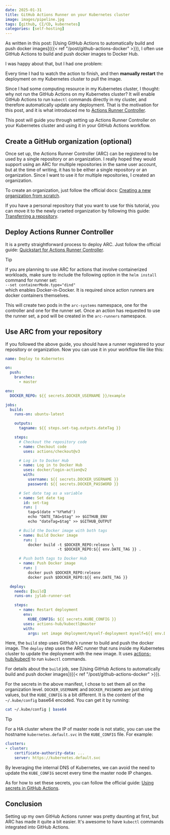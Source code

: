 ```yaml
---
date: 2025-01-31
title: GitHub Actions Runner on your Kubernetes cluster
image: images/pipeline.jpg
tags: [github, CI/CD, kubernetes]
categories: [self-hosting]
---
```


As written in this post: [Using GitHub Actions to automatically build and push docker images]({{< ref "/post/github-actions-docker" >}}), I often use GitHub Actions to build and push docker images to Docker Hub.

I was happy about that, but I had one problem:

Every time I had to watch the action to finish, and then **manually restart** the deployment on my Kubernetes cluster to pull the image.

Since I had some computing resource in my Kubernetes cluster, I thought: why not run the GitHub Actions on my Kubernetes cluster? It will enable GitHub Actions to run `kubectl` commands directly in my cluster, and therefore automatically update any deployment. That is the motivation for this post, and it is what introduced me to [Actions Runner Controller](https://docs.github.com/en/actions/hosting-your-own-runners/managing-self-hosted-runners-with-actions-runner-controller/quickstart-for-actions-runner-controller#introduction).

This post will guide you through setting up Actions Runner Controller on your Kubernetes cluster and using it in your GitHub Actions workflow.

## Create a GitHub organization (optional)

Once set up, the Actions Runner Controller (ARC) can be registered to be used by a single repository or an organization. I really hoped they would support using an ARC for multiple repositories in the same user account, but at the time of writing, it has to be either a single repository or an organization. Since I want to use it for multiple repositories, I created an organization.

To create an organization, just follow the official docs: [Creating a new organization from scratch](https://docs.github.com/en/organizations/collaborating-with-groups-in-organizations/creating-a-new-organization-from-scratch).

If you have a personal repository that you want to use for this tutorial, you can move it to the newly craeted organization by following this guide: [Transferring a repository](https://docs.github.com/en/repositories/creating-and-managing-repositories/transferring-a-repository).

## Deploy Actions Runner Controller

It is a pretty straightforward process to deploy ARC. Just follow the official guide: [Quickstart for Actions Runner Controller](https://docs.github.com/en/actions/hosting-your-own-runners/managing-self-hosted-runners-with-actions-runner-controller/quickstart-for-actions-runner-controller).

> [!TIP]
> If you are planning to use ARC for actions that involve containerized workloads, make sure to include the following option in the `helm install` command for runner set:\
> `--set containerMode.type="dind"`\
> which enables Docker-in-Docker. It is required since action runners are docker containers themselves.

This will create two pods in the `arc-systems` namespace, one for the controller and one for the runner set. Once an action has requested to use the runner set, a pod will be created in the `arc-runners` namespace.

## Use ARC from your repository

If you followed the above guide, you should have a runner registered to your repository or organization. Now you can use it in your workflow file like this:

```yml
name: Deploy to Kubernetes

on:
  push:
    branches:
      - master

env:
  DOCKER_REPO: ${{ secrets.DOCKER_USERNAME }}/example

jobs:
  build:
    runs-on: ubuntu-latest

    outputs:
      tagname: ${{ steps.set-tag.outputs.dateTag }}

    steps:
      # Checkout the repository code
      - name: Checkout code
        uses: actions/checkout@v3

      # Log in to Docker Hub
      - name: Log in to Docker Hub
        uses: docker/login-action@v2
        with:
          username: ${{ secrets.DOCKER_USERNAME }}
          password: ${{ secrets.DOCKER_PASSWORD }}

      # Set date tag as a variable
      - name: Set date tag
        id: set-tag
        run: |
          tag=$(date +'%Y%m%d')
          echo "DATE_TAG=$tag" >> $GITHUB_ENV
          echo "dateTag=$tag" >> $GITHUB_OUTPUT

      # Build the Docker image with both tags
      - name: Build Docker image
        run: |
          docker build -t $DOCKER_REPO:release \
                       -t $DOCKER_REPO:${{ env.DATE_TAG }} .

      # Push both tags to Docker Hub
      - name: Push Docker image
        run: |
          docker push $DOCKER_REPO:release
          docker push $DOCKER_REPO:${{ env.DATE_TAG }}

  deploy:
    needs: [build]
    runs-on: jylab-runner-set

    steps:
      - name: Restart deployment
        env:
          KUBE_CONFIG: ${{ secrets.KUBE_CONFIG }}
        uses: actions-hub/kubectl@master
        with:
          args: set image deployment/myself-deployment myself=${{ env.DOCKER_REPO }}:${{ needs.build.outputs.tagname }}
```

Here, the `build` step uses GitHub's runner to build and push the docker image. The `deploy` step uses the ARC runner that runs inside my Kubernetes cluster to update the deployment with the new image. It uses [actions-hub/kubectl](https://github.com/actions-hub/kubectl) to run `kubectl` commands.

For details about the `build` job, see [Using GitHub Actions to automatically build and push docker images]({{< ref "/post/github-actions-docker" >}}).

For the secrets in the above manifest, I chose to set them all on the organization level. `DOCKER_USERNAME` and `DOCKER_PASSWORD` are just string values, but the `KUBE_CONFIG` is a bit different. It is the content of the `~/.kube/config` base64 encoded. You can get it by running:
```bash
cat ~/.kube/config | base64
```

> [!TIP]
> For a HA cluster where the IP of master node is not static, you can use the hostname `kubernetes.default.svc` in the `KUBE_CONFIG` file. For example:
> ```yaml
> clusters:
> - cluster:
>     certificate-authority-data: ...
>     server: https://kubernetes.default.svc
> ```
> By leveraging the internal DNS of Kubernetes, we can avoid the need to update the `KUBE_CONFIG` secret every time the master node IP changes.

As for how to set these secrets, you can follow the official guide: [Using secrets in GitHub Actions](https://docs.github.com/en/actions/security-for-github-actions/security-guides/using-secrets-in-github-actions).

## Conclusion

Setting up my own GitHub Actions runner was pretty daunting at first, but ARC has made it quite a bit easier. It's awesome to have `kubectl` commands integrated into GitHub Actions.

